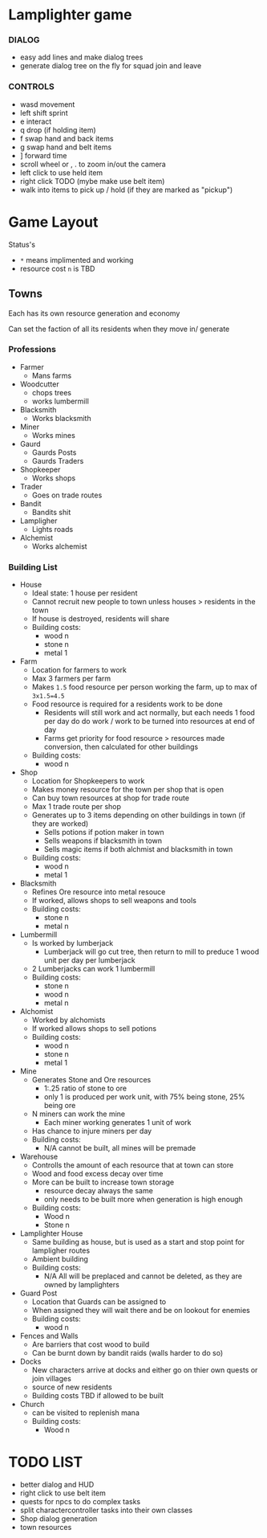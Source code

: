 # Lamplighter game


### DIALOG

- easy add lines and make dialog trees
- generate dialog tree on the fly for squad join and leave

### CONTROLS

- wasd movement
- left shift sprint
- e interact
- q drop (if holding item)
- f swap hand and back items
- g swap hand and belt items
- ] forward time
- scroll wheel or , . to zoom in/out the camera
- left click to use held item
- right click TODO (mybe make use belt item)
- walk into items to pick up / hold (if they are marked as "pickup")




# Game Layout

Status's
- `*` means implimented and working
- resource cost `n` is TBD

## Towns

Each has its own resource generation and economy

Can set the faction of all its residents when they move in/ generate

### Professions

- Farmer
  - Mans farms
- Woodcutter
  - chops trees
  - works lumbermill
- Blacksmith
  - Works blacksmith
- Miner
  - Works mines
- Gaurd
  - Gaurds Posts
  - Gaurds Traders
- Shopkeeper
  - Works shops
- Trader
  - Goes on trade routes
- Bandit
  - Bandits shit
- Lampligher
  - Lights roads
- Alchemist
  - Works alchemist

### Building List

- House
  - Ideal state: 1 house per resident
  - Cannot recruit new people to town unless houses > residents in the town
  - If house is destroyed, residents will share
  - Building costs:
    - wood n
    - stone n
    - metal 1
- Farm
  - Location for farmers to work
  - Max 3 farmers per farm
  - Makes `1.5` food resource per person working the farm, up to max of `3x1.5=4.5`
  - Food resource is required for a residents work to be done
    - Residents will still work and act normally, but each needs 1 food per day do do work / work to be turned into resources at end of day
    - Farms get priority for food resource > resources made conversion, then calculated for other buildings
  - Building costs:
    - wood n
- Shop
  - Location for Shopkeepers to work
  - Makes money resource for the town per shop that is open
  - Can buy town resources at shop for trade route
  - Max 1 trade route per shop 
  - Generates up to 3 items depending on other buildings in town (if they are worked)
    - Sells potions if potion maker in town 
    - Sells weapons if blacksmith in town
    - Sells magic items if both alchmist and blacksmith in town
  - Building costs:
    - wood n
    - metal 1
- Blacksmith
  - Refines Ore resource into metal resouce
  - If worked, allows shops to sell weapons and tools
  - Building costs:
    - stone n
    - metal n
- Lumbermill
  - Is worked by lumberjack
    - Lumberjack will go cut tree, then return to mill to preduce 1 wood unit per day per lumberjack
  - 2 Lumberjacks can work 1 lumbermill
  - Building costs:
    - stone n
    - wood n
    - metal n
- Alchomist
  - Worked by alchomists
  - If worked allows shops to sell potions
  - Building costs:
    - wood n
    - stone n
    - metal 1
- Mine
  - Generates Stone and Ore resources
    - 1:.25 ratio of stone to ore
    - only 1 is produced per work unit, with 75% being stone, 25% being ore
  - N miners can work the mine
    - Each miner working generates 1 unit of work
  - Has chance to injure miners per day
  - Building costs:
    - N/A cannot be built, all mines will be premade
- Warehouse
  - Controlls the amount of each resource that at town can store
  - Wood and food excess decay over time
  - More can be built to increase town storage
    - resource decay always the same
    - only needs to be built more when generation is high enough
  - Building costs:
    - Wood n
    - Stone n
- Lamplighter House
  - Same building as house, but is used as a start and stop point for lampligher routes
  - Ambient building
  - Building costs:
    - N/A All will be preplaced and cannot be deleted, as they are owned by lamplighters
- Guard Post
  - Location that Guards can be assigned to
  - When assigned they will wait there and be on lookout for enemies
  - Building costs:
    - wood n
- Fences and Walls
  - Are barriers that cost wood to build
  - Can be burnt down by bandit raids (walls harder to do so)
- Docks
  - New characters arrive at docks and either go on thier own quests or join villages
  - source of new residents
  - Building costs TBD if allowed to be built
- Church
  - can be visited to replenish mana
  - Building costs:
    - Wood n



# TODO LIST

- better dialog and HUD
- right click to use belt item
- quests for npcs to do complex tasks
- split charactercontroller tasks into their own classes
- Shop dialog generation
- town resources
